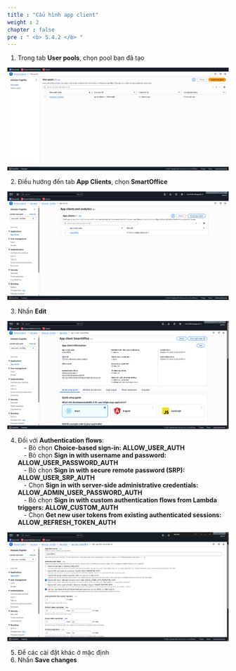 ```yaml
---
title : "Cấu hình app client"
weight : 2
chapter : false
pre : " <b> 5.4.2 </b> "
---
```


1. Trong tab **User pools**, chọn pool bạn đã tạo 

![Cognito 4](/images/5-Workshop/5.4-Cognito/Cognito-4.png)

2. Điều hướng đến tab **App Clients**, chọn **SmartOffice**

![Cognito 5](/images/5-Workshop/5.4-Cognito/Cognito-5.png)

3. Nhấn **Edit**   

![Cognito 6](/images/5-Workshop/5.4-Cognito/Cognito-6.png)

4. Đối với **Authentication flows**:
<br> &emsp;- Bỏ chọn **Choice-based sign-in: ALLOW_USER_AUTH**
<br> &emsp;- Bỏ chọn **Sign in with username and password: ALLOW_USER_PASSWORD_AUTH**
<br> &emsp;- Bỏ chọn **Sign in with secure remote password (SRP): ALLOW_USER_SRP_AUTH**
<br> &emsp;- Chọn **Sign in with server-side administrative credentials: ALLOW_ADMIN_USER_PASSWORD_AUTH**
<br> &emsp;- Bỏ chọn **Sign in with custom authentication flows from Lambda triggers: ALLOW_CUSTOM_AUTH**
<br> &emsp;- Chọn **Get new user tokens from existing authenticated sessions: ALLOW_REFRESH_TOKEN_AUTH**

![Cognito 7](/images/5-Workshop/5.4-Cognito/Cognito-7.png)

5. Để các cài đặt khác ở mặc định
6. Nhấn **Save changes**